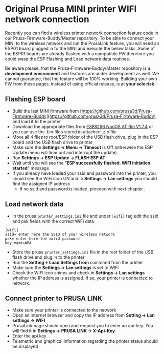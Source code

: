 # Original Prusa MINI printer WIFI network connection #

Recently you can find a wireless printer network connection feature code in our Prusa-Firmware-Buddy/Master repository. To be able to connect your MINI to the wireless network and run the PrusaLink feature, you will need an ESP01 board plugged in to the MINI and execute the below tasks. Some of the ESP01 boards are already flashed with a compatible FW therefore you could swap the ESP Flashing and Load network data routines.

Be aware please, that the Prusa-Firmware-Buddy/Master repository is a **development environment** and features are under development as well. We cannot guarantee, that the feature will be 100% working. Building your own FW from these pages, instead of using official release, is at **your sole risk**.

## Flashing ESP board ##

- Build the last MINI firmware from [https://github.com/prusa3d/Prusa-Firmware-Buddy](https://github.com/prusa3d/Prusa-Firmware-Buddy) and load it to the printer
- Download the appropriate files from [ESP8266 NonOS AT Bin V1.7.4](https://www.espressif.com/en/support/download/at?keys=&field_type_tid%5B%5D=14&field_type_tid%5B%5D=799) or you can use the .bin files stored in attached .zip file
- Move all 4 files to root/ESP folder of the USB flash drive, plug in the ESP board and the USB flash drive to printer
- Make sure the **Settings -> Menu -> Timeout** is Off (otherwise the ESP Update menu will time out and interrupt the update)
- Run **Settings -> ESP Update -> FLASH ESP AT**
- Wait until you will see the "**ESP successfully flashed. WIFI initiation started**"  message
- If you already have loaded your ssid and password into the printer, you should see the WiFi icon ON and in **Settings -> Lan settings** you should find the assigned IP address
    - If no ssid and password is loaded, proceed with next chapter..

## Load network data ##

- In the prusa `printer_settings.ini` file and under `[wifi]` tag edit the ssid and psk fields with the correct WiFi data
```
[wifi]
ssid= enter here the SSID of your wireless network
psk= enter here the valid password
key_mgmt=WPA
```
- Store the prusa `printer_settings.ini` file in the root folder of the USB flash drive and plug in to the printer
- Run the **Setting-> Load Settings from** command from the printer
- Make sure the **Settings -> Lan settings** is set to WIFI
- Check the WIFI icon shines and check in **Settings -> Lan settings** whether the IP address is assigned. If so, your printer is connected to network.

## Connect printer to PRUSA LINK ##
- Make sure your printer is connected to the network
- Open an internet browser and copy the IP address from **Setting -> Lan settings -> WIFI**
- PrusaLink page should open and request you to enter an api-key. You will find it in **Settings -> PRUSA LINK -> X-Api-Key**
- Enter the api key
- Telemetric and graphical information regarding the printer status should be displayed
